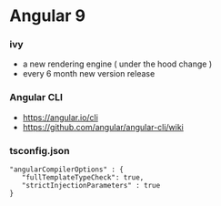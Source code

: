# Angular 9
### ivy
- a new rendering engine ( under the hood change )
- every 6 month new version release
### Angular CLI
- https://angular.io/cli
- https://github.com/angular/angular-cli/wiki
### tsconfig.json
```
"angularCompilerOptions" : {
   "fullTemplateTypeCheck": true,
   "strictInjectionParameters" : true
}
```
